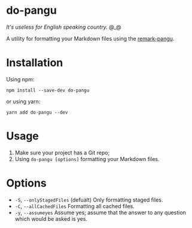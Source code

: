 # do-pangu

*It's useless for English speaking country.* @\_@

A utility for formatting your Markdown files using the [remark-pangu](https://github.com/VincentBel/remark-pangu).

# Installation

Using npm:

`npm install --save-dev do-pangu`

or using yarn:

`yarn add do-pangu --dev`

# Usage

1.  Make sure your project has a Git repo;
2.  Using `do-pangu [options]` formatting your Markdown files.

# Options

-   `-S`, `--onlyStagedFiles`   (defualt) Only formatting staged files.
-   `-C`, `--allCachedFiles`    Formatting all cached files.
-   `-y`, `--assumeyes`         Assume yes; assume that the answer to any question which would be asked is yes.
